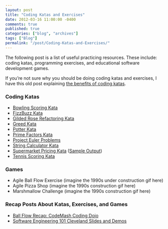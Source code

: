 ```yaml
---
layout: post
title: "Coding Katas and Exercises"
date: 2012-03-16 11:00:00 -0400
comments: true
published: true
categories: ["blog", "archives"]
tags: ["Blog"]
permalink: "/post/Coding-Katas-and-Exercises/"
---
```

<!-- more -->

<p>The following post is a list of useful practicing resources. These include: coding katas, programming exercises, and educational software development games.</p>  <p>If you’re not sure why you should be doing coding katas and exercises, I have this old post explaining <a href="/post/How-Coding-Katas-Can-Help-You.aspx" target="_blank">the benefits of coding katas</a>.</p>  <h3>Coding Katas</h3>  <ul>   <li><a href="http://nimblepros.com/media/36610/bowling%20scoring%20kata.pdf">Bowling Scoring Kata</a></li>    <li><a href="http://nimblepros.com/media/36613/fizzbuzz%20kata.pdf">FizzBuzz Kata</a></li>    <li><a href="http://nimblepros.com/media/36616/gilded%20rose%20refactoring%20kata.pdf">Gilded Rose Refactoring Kata</a></li>    <li><a href="http://nimblepros.com/media/36619/greed%20kata.pdf">Greed Kata</a></li>    <li><a href="http://nimblepros.com/media/36622/potter%20kata.pdf">Potter Kata</a></li>    <li><a href="http://nimblepros.com/media/39026/prime%20factors%20kata.pdf">Prime Factors Kata</a></li>    <li><a href="http://nimblepros.com/media/36625/project%20euler%20problems.pdf">Project Euler Problems</a></li>    <li><a href="http://nimblepros.com/media/36628/string%20calculator%20kata.pdf">String Calculator Kata</a></li>    <li><a href="http://nimblepros.com/media/36760/supermarket%20pricing%20kata.pdf">Supermarket Pricing Kata</a> (<a href="http://nimblepros.com/media/36763/supermarket%20pricing%20kata%20-%20sample%20output.pdf">Sample Output</a>)</li>    <li><a href="http://nimblepros.com/media/36631/tennis%20scoring%20kata.pdf">Tennis Scoring Kata</a></li> </ul>  <h3>Games</h3>  <ul>   <li>Agile Ball Flow Exercise (imagine the 1990s under construction gif here)</li>    <li>Agile Pizza Shop (imagine the 1990s construction gif here)</li>    <li>Marshmallow Challenge (imagine the 1990s construction gif here)</li> </ul>  <h3></h3>  <h3>Recap Posts About Katas, Exercises, and Games</h3>  <ul>   <li><a href="/post/Ball-Flow-Recap-CodeMash-Coding-Dojo.aspx" target="_blank">Ball Flow Recap: CodeMash Coding Dojo</a></li>    <li><a href="/post/Software-Engineering-101-Cleveland-Slides-and-Demos.aspx" target="_blank">Software Engineering 101 Cleveland Slides and Demos</a></li> </ul>
